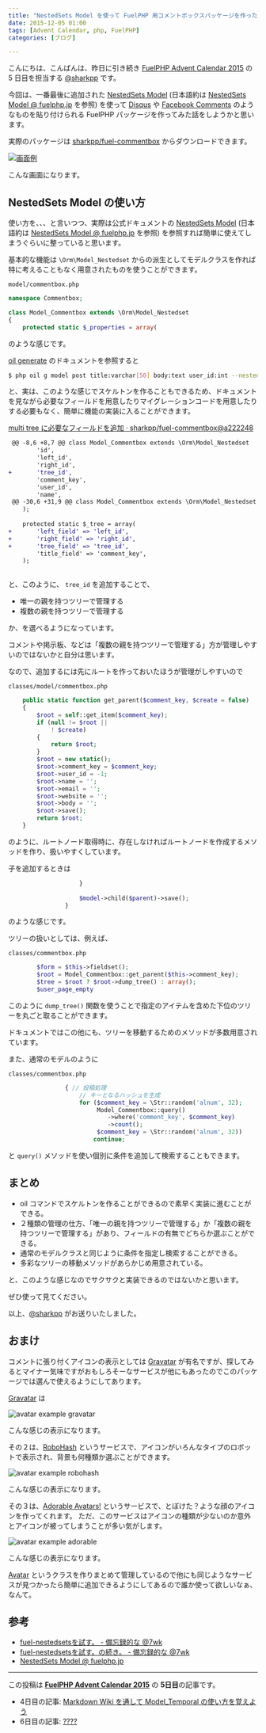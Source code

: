 ```yaml
---
title: "NestedSets Model を使って FuelPHP 用コメントボックスパッケージを作った話"
date: 2015-12-05 01:00
tags: [Advent Calendar, php, FuelPHP]
categories: [ブログ]

---
```


こんにちは、こんばんは、昨日に引き続き [FuelPHP Advent Calendar 2015](http://qiita.com/advent-calendar/2015/fuelphp) の 5 日目を担当する [@sharkpp](https://twitter.com/sharkpp) です。

今回は、一番最後に追加された [NestedSets Model](http://fuelphp.com/docs/packages/orm/model/nestedset.html) (日本語約は [NestedSets Model @ fuelphp.jp](http://fuelphp.jp/docs/1.8/packages/orm/model/nestedset.html) を参照) を使って [Disqus](https://disqus.com/) や [Facebook Comments](https://developers.facebook.com/docs/plugins/comments) のようなものを貼り付けられる FuelPHP パッケージを作ってみた話をしようかと思います。

実際のパッケージは [sharkpp/fuel-commentbox](https://github.com/sharkpp/fuel-commentbox) からダウンロードできます。

[<img src="{{ thumbnail('/images/2015_1205_fuel_5th_example.png', 512, 512) }}" alt="画面例">](/images/2015_1205_fuel_5th_example.png)

こんな画面になります。

## NestedSets Model の使い方

使い方を、、、と言いつつ、実際は公式ドキュメントの [NestedSets Model](http://fuelphp.com/docs/packages/orm/model/nestedset.html) (日本語約は [NestedSets Model @ fuelphp.jp](http://fuelphp.jp/docs/1.8/packages/orm/model/nestedset.html) を参照) を参照すれば簡単に使えてしまうぐらいに整っていると思います。

基本的な機能は `\Orm\Model_Nestedset` からの派生としてモデルクラスを作れば特に考えることもなく用意されたものを使うことができます。

`model/commentbox.php`

```php
namespace Commentbox;

class Model_Commentbox extends \Orm\Model_Nestedset
{
	protected static $_properties = array(
```

のような感じです。

[oil generate](http://fuelphp.jp/docs/1.8/packages/oil/generate.html#/model_nestedset) のドキュメントを参照すると

```bash
$ php oil g model post title:varchar[50] body:text user_id:int --nestedset
```

と、実は、このような感じでスケルトンを作ることもできるため、ドキュメントを見ながら必要なフィールドを用意したりマイグレーションコードを用意したりする必要もなく、簡単に機能の実装に入ることができます。

[multi tree に必要なフィールドを追加 · sharkpp/fuel-commentbox@a222248](https://github.com/sharkpp/fuel-commentbox/commit/a2222480c0151b9f9a68f5e1336d2f4b50360343#diff-5d2aaa6da1e3955b9a2582f5894e5d8e)

```diff
 @@ -8,6 +8,7 @@ class Model_Commentbox extends \Orm\Model_Nestedset
 		'id',
 		'left_id',
 		'right_id',
+		'tree_id',
 		'comment_key',
 		'user_id',
 		'name',
 @@ -30,6 +31,9 @@ class Model_Commentbox extends \Orm\Model_Nestedset
 	);
 
 	protected static $_tree = array(
+		'left_field' => 'left_id',
+		'right_field' => 'right_id',
+		'tree_field' => 'tree_id',
 		'title_field' => 'comment_key',
 	);
 
```

と、このように、 `tree_id` を追加することで、

* 唯一の親を持つツリーで管理する
* 複数の親を持つツリーで管理する

か、を選べるようになっています。

コメントや掲示板、などは「複数の親を持つツリーで管理する」方が管理しやすいのではないかと自分は思います。

なので、追加するには先にルートを作っておいたほうが管理がしやすいので

`classes/model/commentbox.php`

```php
	public static function get_parent($comment_key, $create = false)
	{
		$root = self::get_item($comment_key);
		if (null != $root ||
			! $create)
		{
			return $root;
		}
		$root = new static();
		$root->comment_key = $comment_key;
		$root->user_id = -1;
		$root->name = '';
		$root->email = '';
		$root->website = '';
		$root->body = '';
		$root->save();
		return $root;
	}
```

のように、ルートノード取得時に、存在しなければルートノードを作成するメソッドを作り、扱いやすくしています。

子を追加するときは

```php
					}
	
					$model->child($parent)->save();
				}
```

のような感じです。

ツリーの扱いとしては、例えば、

`classes/commentbox.php`

```php
		$form = $this->fieldset();
		$root = Model_Commentbox::get_parent($this->comment_key);
		$tree = $root ? $root->dump_tree() : array();
		$user_page_empty
```

このように `dump_tree()` 関数を使うことで指定のアイテムを含めた下位のツリーを丸ごと取ることができます。

ドキュメントではこの他にも、ツリーを移動するためのメソッドが多数用意されています。

また、通常のモデルのように

`classes/commentbox.php`

```php
				{ // 投稿処理
					// キーとなるハッシュを生成
					for ($comment_key = \Str::random('alnum', 32);
					     Model_Commentbox::query()
					     	->where('comment_key', $comment_key)
					     	->count();
					     $comment_key = \Str::random('alnum', 32))
						continue;
```

と `query()` メソッドを使い個別に条件を追加して検索することもできます。

## まとめ

* oil コマンドでスケルトンを作ることができるので素早く実装に進むことができる。
* ２種類の管理の仕方、「唯一の親を持つツリーで管理する」か「複数の親を持つツリーで管理する」があり、フィールドの有無でどちらか選ぶことができる。
* 通常のモデルクラスと同じように条件を指定し検索することができる。
* 多彩なツリーの移動メソッドがあらかじめ用意されている。

と、このような感じなのでサクサクと実装できるのではないかと思います。

ぜひ使って見てください。

以上、[@sharkpp](https://twitter.com/sharkpp) がお送りいたしました。

## おまけ

コメントに張り付くアイコンの表示としては [Gravatar](http://ja.gravatar.com/) が有名ですが、探してみるとマイナー気味ですがおもしろそーなサービスが他にもあったのでこのパッケージでは選んで使えるようにしてあります。

[Gravatar](http://ja.gravatar.com/) は

![avatar example gravatar](/images/2015_1205_fuel_5th_avatar_example_gravatar.png)

こんな感じの表示になります。

その２は、[RoboHash](http://robohash.org/) というサービスで、アイコンがいろんなタイプのロボットで表示され、背景も何種類か選ぶことができます。

![avatar example robohash](/images/2015_1205_fuel_5th_avatar_example_robohash.png)

こんな感じの表示になります。

その３は、[Adorable Avatars!](http://avatars.adorable.io/) というサービスで、とぼけた？ような顔のアイコンを作ってくれます。
ただ、このサービスはアイコンの種類が少ないのか意外とアイコンが被ってしまうことが多い気がします。

![avatar example adorable](/images/2015_1205_fuel_5th_avatar_example_adorable.png)

こんな感じの表示になります。

[Avatar](https://github.com/sharkpp/fuel-commentbox/blob/master/classes/util/avatar.php) というクラスを作りまとめて管理しているので他にも同じようなサービスが見つかったら簡単に追加できるようにしてあるので誰か使って欲しいなぁ、なんて。

## 参考

* [fuel-nestedsetsを試す。 - 備忘録的な @7wk](http://fennec.hatenablog.com/entry/2012/12/12/031408)
* [fuel-nestedsetsを試す。の続き。 - 備忘録的な @7wk](http://fennec.hatenablog.com/entry/2012/12/12/231456)
* [NestedSets Model @ fuelphp.jp](http://fuelphp.jp/docs/1.8/packages/orm/model/nestedset.html)

<hr>

この投稿は **[FuelPHP Advent Calendar 2015](http://qiita.com/advent-calendar/2015/fuelphp)** の **5日目**の記事です。

* 4日目の記事: [Markdown Wiki を通して Model_Temporal の使い方を覚えよう](http://www.sharkpp.net/blog/2015/12/04/fuelphp-advent-calender-2015-4th.html)
* 6日目の記事: [????]()
